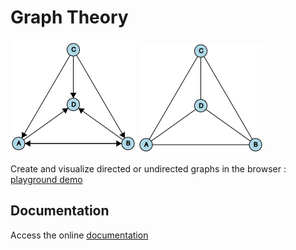 # Graph Theory

![Example Directed Graph](examples/directed.png)
![Example Directed Graph](examples/undirected.png)

Create and visualize directed or undirected graphs in the browser : [playground demo](https://nathsou.github.io/GraphTheory/playground/index.html)

## Documentation

Access the online [documentation](https://nathsou.github.io/GraphTheory/docs/index.html)